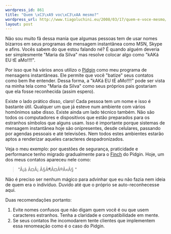 ```yaml
--- 
wordpress_id: 861
title: "Quem \xC3\xA9 voc\xC3\xAA mesmo?"
wordpress_url: http://www.tiagoluchini.eu/2008/03/17/quem-e-voce-mesmo/
layout: post
---
```

Não sou muito fã dessa mania que algumas pessoas tem de usar nomes bizarros em seus programas de mensagem instantânea como MSN, Skype e afins. Vocês sabem do que estou falando né? É quando alguém deveria ser simplesmente "Maria da Silva" mas resolve colocar algo como "kAKá EU tE aMo!!!!".

Por isso que há vários anos utilizo o <a href="http://www.pidgin.im/" target="_blank">Pidgin</a> como meu programa de mensagens instantâneas. Ele permite que você "batize" seus contatos como bem lhe entender. Dessa forma, a "kAKá EU tE aMo!!!!" pode ser vista na minha tela como "Maria da Silva" como seus próprios pais gostariam que ela fosse reconhecida (assim espero).

Existe o lado prático disso, claro! Cada pessoa tem um nome e isso é bastante útil. Qualquer um que já esteve num ambiente com vários homônimos sabe disso. Existe ainda um lado técnico também. Não são todos os computadores e dispositivos que estão preparados para os estranhos símbolos que alguns usam. Isso é importante porque sistemas de mensagem instantânea hoje são onipresentes, desde celulares, passando por agendas pessoais e até televisões. Nem todos estes ambientes estarão aptos a renderizar aqueles caracteres despadronizados.

Veja o meu exemplo: por questões de segurança, praticidade e performance tenho migrado gradualmente para o <a href="http://www.pidgin.im/about/" target="_blank">Finch</a> do Pidgin. Hoje, um dos meus contatos apareceu nele como:
<blockquote>"Â¡â Ã¤Â¡ Â§Ã¶Ã¤Â®Ã«Â§ "</blockquote>
Não é preciso ser nenhum mágico para advinhar que eu não fazia nem ideia de quem era o indivíduo. Duvido até que o próprio se auto-reconhecesse aqui.

Duas recomendações portanto:
<ol>
	<li>Evite nomes confusos que não digam quem você é ou que usem caracteres estranhos. Tenha a claridade e compatibilidade em mente.</li>
	<li>Se seus contatos lhe incomodarem tente clientes que implementem essa renomeação como é o caso do Pidgin.</li>
</ol>
